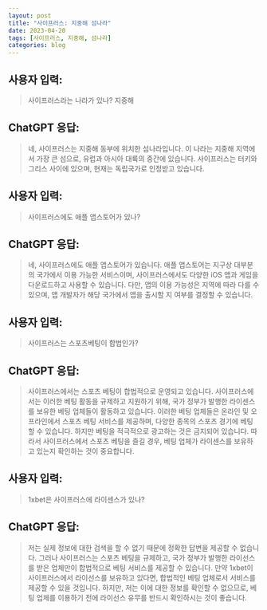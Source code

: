 ```yaml
---
layout: post
title: "사이프러스: 지중해 섬나라"
date: 2023-04-20
tags: [사이프러스, 지중해, 섬나라]
categories: blog
---
```


## 사용자 입력:
> 사이프러스라는 나라가 있나? 지중해

## ChatGPT 응답:
> 네, 사이프러스는 지중해 동부에 위치한 섬나라입니다. 이 나라는 지중해 지역에서 가장 큰 섬으로, 유럽과 아시아 대륙의 중간에 있습니다. 사이프러스는 터키와 그리스 사이에 있으며, 현재는 독립국가로 인정받고 있습니다.

## 사용자 입력:
> 사이프러스에도 애플 앱스토어가 있나?

## ChatGPT 응답:
> 네, 사이프러스에도 애플 앱스토어가 있습니다. 애플 앱스토어는 지구상 대부분의 국가에서 이용 가능한 서비스이며, 사이프러스에서도 다양한 iOS 앱과 게임을 다운로드하고 사용할 수 있습니다. 다만, 앱의 이용 가능성은 지역에 따라 다를 수 있으며, 앱 개발자가 해당 국가에서 앱을 출시할 지 여부를 결정할 수 있습니다.

## 사용자 입력:
> 사이프러스는 스포츠베팅이 합법인가?

## ChatGPT 응답:
> 사이프러스에서는 스포츠 베팅이 합법적으로 운영되고 있습니다. 사이프러스에서는 이러한 베팅 활동을 규제하고 지원하기 위해, 국가 정부가 발행한 라이센스를 보유한 베팅 업체들이 활동하고 있습니다. 이러한 베팅 업체들은 온라인 및 오프라인에서 스포츠 베팅 서비스를 제공하며, 다양한 종목의 스포츠 경기에 베팅할 수 있습니다. 하지만 베팅을 적극적으로 광고하는 것은 금지되어 있습니다. 따라서 사이프러스에서 스포츠 베팅을 즐길 경우, 베팅 업체가 라이센스를 보유하고 있는지 확인하는 것이 중요합니다.

## 사용자 입력:
> 1xbet은 사이프러스에 라이센스가 있나?

## ChatGPT 응답:
> 저는 실제 정보에 대한 검색을 할 수 없기 때문에 정확한 답변을 제공할 수 없습니다. 그러나 사이프러스는 스포츠 베팅을 규제하고, 국가 정부가 발행한 라이선스를 받은 업체만이 합법적으로 베팅 서비스를 제공할 수 있습니다. 만약 1xbet이 사이프러스에서 라이선스를 보유하고 있다면, 합법적인 베팅 업체로서 서비스를 제공할 수 있을 것입니다. 하지만, 저는 이에 대한 정보를 확인할 수 없으므로, 베팅 업체를 이용하기 전에 라이선스 유무를 반드시 확인하시는 것이 좋습니다.

